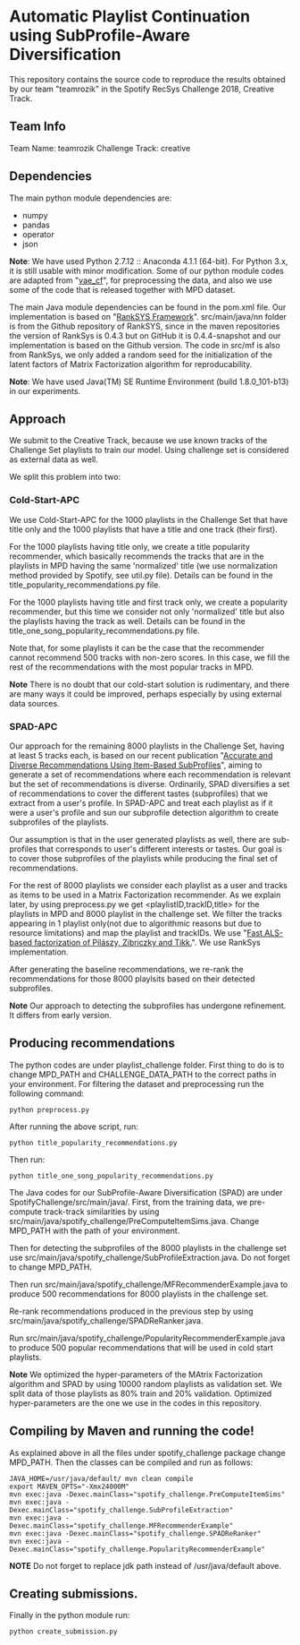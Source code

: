 # Automatic Playlist Continuation using SubProfile-Aware Diversification

This repository contains the source code to reproduce the results obtained by our team "teamrozik" in the Spotify RecSys Challenge 2018, Creative Track. 

## Team Info
Team Name: teamrozik
Challenge Track: creative

## Dependencies
The main python module dependencies are:
- numpy
- pandas
- operator
- json

**Note**: We have used Python 2.7.12 :: Anaconda 4.1.1 (64-bit). For Python 3.x, it is still usable with minor modification. Some of our python module codes are adapted from "[vae_cf](https://github.com/dawenl/vae_cf)", for preprocessing the data, and also we use some of the code that is released together with MPD dataset. 

The main Java module dependencies can be found in the pom.xml file. Our implementation is based on "[RankSYS Framework](https://github.com/RankSys/RankSys)". src/main/java/nn folder is from the Github repository of RankSYS, since in the maven repositories the version of RankSys is 0.4.3 but on GitHub it is 0.4.4-snapshot and our implementation is based on the Github version. The code in src/mf is also from RankSys, we only added a random seed for the initialization of the latent factors of Matrix Factorization algorithm for reproducability. 

**Note**: We have used Java(TM) SE Runtime Environment (build 1.8.0_101-b13) in our experiments.    


## Approach

We submit to the Creative Track, because we use known tracks of the Challenge Set playlists to train our model. Using challenge set is considered as external data as well. 

We split this problem into two:

### Cold-Start-APC

We use Cold-Start-APC for the 1000 playlists in the Challenge Set that have title only and the 1000 playlists that have a title and one track (their first).

For the 1000 playlists having title only, we create a title popularity recommender, which basically recommends the tracks that are in the playlists in MPD having the same 'normalized' title (we use normalization method provided by Spotify, see util.py file). Details can be found in the title_popularity_recommendations.py file. 

For the 1000 playlists having title and first track only, we create a popularity recommender, but this time we consider not only 'normalized' title but also the playlists having the track as well. Details can be found in the title_one_song_popularity_recommendations.py file. 

Note that, for some playlists it can be the case that the recommender cannot recommend 500 tracks with non-zero scores. In this case, we fill the rest of the recommendations with the most popular tracks in MPD.
 
**Note** There is no doubt that our cold-start solution is rudimentary, and there are many ways it could be improved, perhaps especially by using external data sources.
### SPAD-APC

Our approach for the remaining 8000 playlists in the Challenge Set, having at least 5 tracks each, is based on our recent publication "[Accurate and Diverse Recommendations Using Item-Based SubProfiles](https://aaai.org/ocs/index.php/FLAIRS/FLAIRS18/paper/view/17600)", aiming to generate a set of recommendations where each recommendation is relevant but the set of recommendations is diverse. Ordinarily, SPAD diversifies a set of recommendations to cover the different tastes (subprofiles) that we extract from a user's profile. In SPAD-APC and treat each playlist as if it were a user's profile and sun our subprofile detection algorithm to create subprofiles of the playlists.

Our assumption is that in the user generated playlists as well, there are sub-profiles that corresponds to user's different interests or tastes. Our goal is to cover those subprofiles of the playlists while producing the final set of recommendations. 
 
For the rest of 8000 playlists we consider each playlist as a user and tracks as items to be used in a Matrix Factorization recommender. As we explain later, by using preprocess.py we get <playlistID,trackID,title> for the playlists in MPD and 8000 playlist in the challenge set. We filter the tracks appearing in 1 playlist only(not due to algorithmic reasons but due to resource limitations) and map the playlist and trackIDs. We use "[Fast ALS-based factorization of Pilászy, Zibriczky and Tikk.](https://dl.acm.org/citation.cfm?id=1864726)". We use RankSys implementation.  

After generating the baseline recommendations, we re-rank the recommendations for those 8000 playlsits based on their detected subprofiles. 

**Note** Our approach to detecting the subprofiles has undergone refinement. It differs from early version.  

## Producing recommendations

The python codes are under playlist_challenge folder. First thing to do is to change MPD_PATH and CHALLENGE_DATA_PATH  to the correct paths in your environment.
For filtering the dataset and preprocessing run the following command:
```
python preprocess.py 
```

After running the above script, run:

```
python title_popularity_recommendations.py
```

Then run:

```
python title_one_song_popularity_recommendations.py
```

The Java codes for our SubProfile-Aware Diversification (SPAD) are under SpotifyChallenge/src/main/java/. First, from the training data, we pre-compute track-track similarities by using src/main/java/spotify_challenge/PreComputeItemSims.java. Change MPD_PATH with the path of your environment.

Then for detecting the subprofiles of the 8000 playlists in the challenge set use src/main/java/spotify_challenge/SubProfileExtraction.java. Do not forget to change MPD_PATH.

Then run src/main/java/spotify_challenge/MFRecommenderExample.java to produce 500 recommendations for 8000 playlists in the challenge set. 

Re-rank recommendations produced in the previous step by using src/main/java/spotify_challenge/SPADReRanker.java. 

Run src/main/java/spotify_challenge/PopularityRecommenderExample.java to produce 500 popular recommendations that will be used in cold start playlists. 

**Note** We optimized the hyper-parameters of the MAtrix Factorization algorithm and SPAD by using 10000 random playlists as validation set. We split data of those playlists as 80% train and 20% validation. Optimized hyper-parameters are the one we use in the codes in this repository.


## Compiling by Maven and running the code!
As explained above in all the files under spotify_challenge package change MPD_PATH. Then the classes can be compiled and run as follows: 

```
JAVA_HOME=/usr/java/default/ mvn clean compile
export MAVEN_OPTS="-Xmx24000M"
mvn exec:java -Dexec.mainClass="spotify_challenge.PreComputeItemSims"
mvn exec:java -Dexec.mainClass="spotify_challenge.SubProfileExtraction"
mvn exec:java -Dexec.mainClass="spotify_challenge.MFRecommenderExample"
mvn exec:java -Dexec.mainClass="spotify_challenge.SPADReRanker"
mvn exec:java -Dexec.mainClass="spotify_challenge.PopularityRecommenderExample"
```

**NOTE** Do not forget to replace jdk path instead of /usr/java/default above. 
## Creating submissions.

Finally in the python module run:
```
python create_submission.py
```


